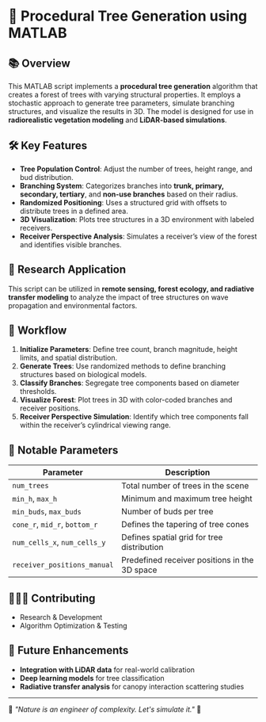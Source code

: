 # 🌳 Procedural Tree Generation using MATLAB

## 📚 Overview
This MATLAB script implements a **procedural tree generation** algorithm that creates a forest of trees with varying structural properties. It employs a stochastic approach to generate tree parameters, simulate branching structures, and visualize the results in 3D. The model is designed for use in **radiorealistic vegetation modeling** and **LiDAR-based simulations**.

## 🛠 Key Features
- **Tree Population Control**: Adjust the number of trees, height range, and bud distribution.
- **Branching System**: Categorizes branches into **trunk, primary, secondary, tertiary**, and **non-use branches** based on their radius.
- **Randomized Positioning**: Uses a structured grid with offsets to distribute trees in a defined area.
- **3D Visualization**: Plots tree structures in a 3D environment with labeled receivers.
- **Receiver Perspective Analysis**: Simulates a receiver’s view of the forest and identifies visible branches.

## 🎯 Research Application
This script can be utilized in **remote sensing, forest ecology, and radiative transfer modeling** to analyze the impact of tree structures on wave propagation and environmental factors.

## 🔄 Workflow
1. **Initialize Parameters**: Define tree count, branch magnitude, height limits, and spatial distribution.
2. **Generate Trees**: Use randomized methods to define branching structures based on biological models.
3. **Classify Branches**: Segregate tree components based on diameter thresholds.
4. **Visualize Forest**: Plot trees in 3D with color-coded branches and receiver positions.
5. **Receiver Perspective Simulation**: Identify which tree components fall within the receiver’s cylindrical viewing range.

## 🌟 Notable Parameters
| Parameter | Description |
|-----------|-------------|
| `num_trees` | Total number of trees in the scene |
| `min_h`, `max_h` | Minimum and maximum tree height |
| `min_buds`, `max_buds` | Number of buds per tree |
| `cone_r`, `mid_r`, `bottom_r` | Defines the tapering of tree cones |
| `num_cells_x`, `num_cells_y` | Defines spatial grid for tree distribution |
| `receiver_positions_manual` | Predefined receiver positions in the 3D space |

## 👨‍👩‍👦 Contributing
- Research & Development
- Algorithm Optimization & Testing

## 🔧 Future Enhancements
- **Integration with LiDAR data** for real-world calibration
- **Deep learning models** for tree classification
- **Radiative transfer analysis** for canopy interaction scattering studies

---
🎨 *"Nature is an engineer of complexity. Let's simulate it."* 🌳

